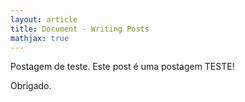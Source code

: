 ```yaml
---
layout: article
title: Document - Writing Posts
mathjax: true
---
```


Postagem de teste. Este post é uma postagem TESTE!

Obrigado.